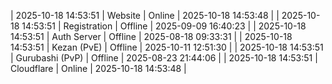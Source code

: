 | 2025-10-18 14:53:51 | Website | Online | 2025-10-18 14:53:48 |
| 2025-10-18 14:53:51 | Registration | Offline | 2025-09-09 16:40:23 |
| 2025-10-18 14:53:51 | Auth Server | Offline | 2025-08-18 09:33:31 |
| 2025-10-18 14:53:51 | Kezan (PvE) | Offline | 2025-10-11 12:51:30 |
| 2025-10-18 14:53:51 | Gurubashi (PvP) | Offline | 2025-08-23 21:44:06 |
| 2025-10-18 14:53:51 | Cloudflare | Online | 2025-10-18 14:53:48 |
